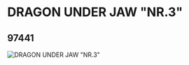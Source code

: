 # DRAGON UNDER JAW "NR.3"
## 97441
![DRAGON UNDER JAW "NR.3"](https://lc-www-live-s.legocdn.com/media/bricks/5/2/4636346.jpg)